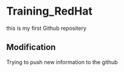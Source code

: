 # Training_RedHat
this is my first Github repositery

## Modification 
Trying to push new information to the github